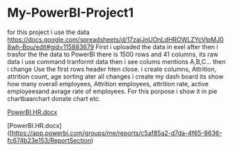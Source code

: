 # My-PowerBI-Project1
for this project i use the data https://docs.google.com/spreadsheets/d/17zaiJnUOnLdHROWLZYcVlpMJ08wh-Bou/edit#gid=115883679
First i uploaded the data in exel after then   i trasfor the the data to PowerBI
there is 1500 rows and 41 columns, its raw data i use command tranformt data then i see colums mentions A,B,C...
then i change Use the first rows header hten close. i create  columns,  Attrition,  attrition count, age sorting
ater all changes i create my dash board its show how many  overall employees, Attrition employees, attrition rate, active employeesand avrage rate of employees.
For this porpose i show it in pie chartbaarchart donate chart etc.




[PowerBI.HR.docx](https://github.com/AliShaukat786/My-PowerBI-Project1/files/11224194/PowerBI.HR.docx)

[PowerBI.HR.docx] ([https://app.powerbi.com/groups/me/reports/c5af85a2-d7da-4f65-8636-fc674b23e153/ReportSection)
